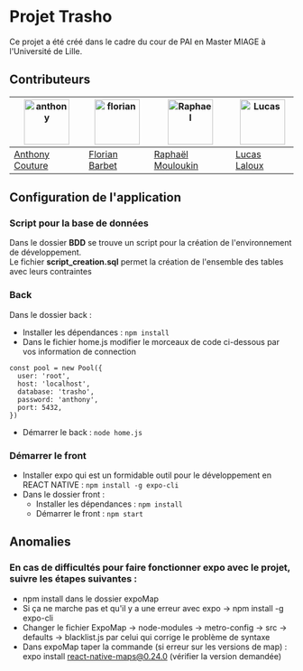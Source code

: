 # Projet Trasho

Ce projet a été créé dans le cadre du cour de PAI en Master MIAGE à l'Université de Lille.

## Contributeurs 

| <a href="https://github.com/anthonycouture"><img src="https://avatars.githubusercontent.com/u/30239710?v=4" title="anthony" width="80" height="80"></a> | <a href="https://github.com/FlorianBarbet"><img src="https://avatars.githubusercontent.com/u/28789447?v=4" title="florian" width="80" height="80"></a> | <a href="https://github.com/RaphMLK"><img src="https://avatars.githubusercontent.com/u/50629372?v=4" title="Raphael" width="80" height="80"></a> | <a href="https://github.com/Naoyoshi2"><img src="https://avatars.githubusercontent.com/u/40067108?v=4" title="Lucas" width="80" height="80"></a> |
|-----------|-----------|-----------|-----------|
| <a href="https://github.com/anthonycouture">Anthony Couture</a> | <a href="https://github.com/FlorianBarbet">Florian Barbet</a> | <a href="https://github.com/RaphMLK">Raphaël Mouloukin</a> | <a href="https://github.com/Naoyoshi2">Lucas Laloux</a> |


## Configuration de l'application

### Script pour la base de données
Dans le dossier **BDD** se trouve un script pour la création de l'environnement de développement.  
Le fichier **script_creation.sql** permet la création de l'ensemble des tables avec leurs contraintes

### Back
Dans le dossier back :
* Installer les dépendances : `npm install`
* Dans le fichier home.js modifier le morceaux de code ci-dessous par vos information de connection
```
const pool = new Pool({
  user: 'root',
  host: 'localhost',
  database: 'trasho',
  password: 'anthony',
  port: 5432,
})
```
* Démarrer le back : `node home.js`

### Démarrer le front
* Installer expo qui est un formidable outil pour le développement en REACT NATIVE : `npm install -g expo-cli`  
* Dans le dossier front :
  * Installer les dépendances : `npm install`
  * Démarrer le front : `npm start`

## Anomalies

### En cas de difficultés pour faire fonctionner expo avec le projet, suivre les étapes suivantes :

* npm install dans le dossier expoMap
* Si ça ne marche pas et qu'il y a une erreur avec expo -> npm install -g expo-cli
* Changer le fichier ExpoMap -> node-modules -> metro-config -> src -> defaults -> blacklist.js par celui qui corrige le problème de syntaxe
* Dans expoMap taper la commande (si erreur sur les versions de map) : expo install react-native-maps@0.24.0 (vérifier la version demandée)
